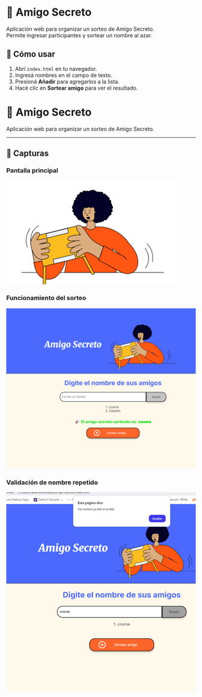 # 🎁 Amigo Secreto

Aplicación web para organizar un sorteo de Amigo Secreto.  
Permite ingresar participantes y sortear un nombre al azar.

## 🚀 Cómo usar
1. Abrí `index.html` en tu navegador.
2. Ingresá nombres en el campo de texto.
3. Presioná **Añadir** para agregarlos a la lista.
4. Hacé clic en **Sortear amigo** para ver el resultado.

# 🎁 Amigo Secreto

Aplicación web para organizar un sorteo de Amigo Secreto.

---

## 📸 Capturas

### Pantalla principal
![Logo](./assets/amigo-secreto.png)

### Funcionamiento del sorteo
![Ejemplo del sorteo](./assets/amigo-secreto-sorteo.png)

### Validación de nombre repetido
![Alerta de validación](./assets/amigo-secreto-alerta.png)

